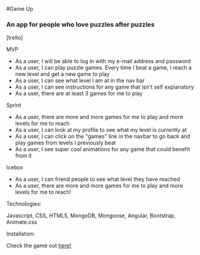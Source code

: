 #Game Up
### An app for people who love puzzles after puzzles

[trello]

MVP
- As a user, I will be able to log in with my e-mail address and password
- As a user, I can play puzzle games. Every time I beat a game, I reach a new level and get a new game to play
- As a user, I can see what level I am at in the nav bar
- As a user, I can see instructions for any game that isn't self explanatory
- As a user, there are at least 3 games for me to play

Sprint
- As a user, there are more and more games for me to play and more levels for me to reach
- As a user, I can look at my profile to see what my level is currently at
- As a user, I can click on the "games" link in the navbar to go back and play games from levels I previously beat
- As a user, I see super cool animations for any game that could benefit from it

Icebox
- As a user, I can friend people to see what level they have reached
- As a user, there are more and more games for me to play and more levels for me to reach!

Technologies:

Javascript, CSS, HTML5, MongoDB, Mongoose, Angular, Bootstrap, Animate.css

Installation:

Check the game out [here!](https://gamedup.herokuapp.com/#/)
